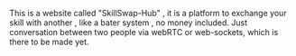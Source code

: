This is a website called "SkillSwap-Hub" , it is a platform to exchange your skill with another , like a bater system , no money included. Just conversation between two people via webRTC or web-sockets, which is there to be made yet.
